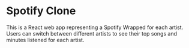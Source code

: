 # Spotify Clone

This is a React web app representing a Spotify Wrapped for each artist. Users can switch between different artists to see their top songs and minutes listened for each artist.

